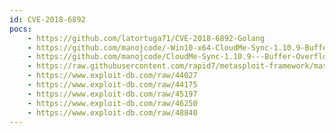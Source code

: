 ```yaml
---
id: CVE-2018-6892
pocs:
    - https://github.com/latortuga71/CVE-2018-6892-Golang
    - https://github.com/manojcode/-Win10-x64-CloudMe-Sync-1.10.9-Buffer-Overflow-SEH-DEP-Bypass
    - https://github.com/manojcode/CloudMe-Sync-1.10.9---Buffer-Overflow-SEH-DEP-Bypass
    - https://raw.githubusercontent.com/rapid7/metasploit-framework/master/modules/exploits/windows/misc/cloudme_sync.rb
    - https://www.exploit-db.com/raw/44027
    - https://www.exploit-db.com/raw/44175
    - https://www.exploit-db.com/raw/45197
    - https://www.exploit-db.com/raw/46250
    - https://www.exploit-db.com/raw/48840
---
```

